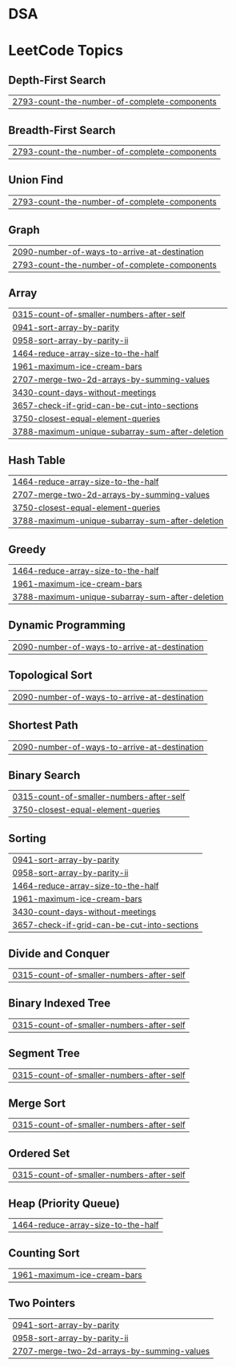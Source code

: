 # DSA
<!---LeetCode Topics Start-->
# LeetCode Topics
## Depth-First Search
|  |
| ------- |
| [2793-count-the-number-of-complete-components](https://github.com/Sumanth-Narasimhulu/DSA/tree/master/2793-count-the-number-of-complete-components) |
## Breadth-First Search
|  |
| ------- |
| [2793-count-the-number-of-complete-components](https://github.com/Sumanth-Narasimhulu/DSA/tree/master/2793-count-the-number-of-complete-components) |
## Union Find
|  |
| ------- |
| [2793-count-the-number-of-complete-components](https://github.com/Sumanth-Narasimhulu/DSA/tree/master/2793-count-the-number-of-complete-components) |
## Graph
|  |
| ------- |
| [2090-number-of-ways-to-arrive-at-destination](https://github.com/Sumanth-Narasimhulu/DSA/tree/master/2090-number-of-ways-to-arrive-at-destination) |
| [2793-count-the-number-of-complete-components](https://github.com/Sumanth-Narasimhulu/DSA/tree/master/2793-count-the-number-of-complete-components) |
## Array
|  |
| ------- |
| [0315-count-of-smaller-numbers-after-self](https://github.com/Sumanth-Narasimhulu/DSA/tree/master/0315-count-of-smaller-numbers-after-self) |
| [0941-sort-array-by-parity](https://github.com/Sumanth-Narasimhulu/DSA/tree/master/0941-sort-array-by-parity) |
| [0958-sort-array-by-parity-ii](https://github.com/Sumanth-Narasimhulu/DSA/tree/master/0958-sort-array-by-parity-ii) |
| [1464-reduce-array-size-to-the-half](https://github.com/Sumanth-Narasimhulu/DSA/tree/master/1464-reduce-array-size-to-the-half) |
| [1961-maximum-ice-cream-bars](https://github.com/Sumanth-Narasimhulu/DSA/tree/master/1961-maximum-ice-cream-bars) |
| [2707-merge-two-2d-arrays-by-summing-values](https://github.com/Sumanth-Narasimhulu/DSA/tree/master/2707-merge-two-2d-arrays-by-summing-values) |
| [3430-count-days-without-meetings](https://github.com/Sumanth-Narasimhulu/DSA/tree/master/3430-count-days-without-meetings) |
| [3657-check-if-grid-can-be-cut-into-sections](https://github.com/Sumanth-Narasimhulu/DSA/tree/master/3657-check-if-grid-can-be-cut-into-sections) |
| [3750-closest-equal-element-queries](https://github.com/Sumanth-Narasimhulu/DSA/tree/master/3750-closest-equal-element-queries) |
| [3788-maximum-unique-subarray-sum-after-deletion](https://github.com/Sumanth-Narasimhulu/DSA/tree/master/3788-maximum-unique-subarray-sum-after-deletion) |
## Hash Table
|  |
| ------- |
| [1464-reduce-array-size-to-the-half](https://github.com/Sumanth-Narasimhulu/DSA/tree/master/1464-reduce-array-size-to-the-half) |
| [2707-merge-two-2d-arrays-by-summing-values](https://github.com/Sumanth-Narasimhulu/DSA/tree/master/2707-merge-two-2d-arrays-by-summing-values) |
| [3750-closest-equal-element-queries](https://github.com/Sumanth-Narasimhulu/DSA/tree/master/3750-closest-equal-element-queries) |
| [3788-maximum-unique-subarray-sum-after-deletion](https://github.com/Sumanth-Narasimhulu/DSA/tree/master/3788-maximum-unique-subarray-sum-after-deletion) |
## Greedy
|  |
| ------- |
| [1464-reduce-array-size-to-the-half](https://github.com/Sumanth-Narasimhulu/DSA/tree/master/1464-reduce-array-size-to-the-half) |
| [1961-maximum-ice-cream-bars](https://github.com/Sumanth-Narasimhulu/DSA/tree/master/1961-maximum-ice-cream-bars) |
| [3788-maximum-unique-subarray-sum-after-deletion](https://github.com/Sumanth-Narasimhulu/DSA/tree/master/3788-maximum-unique-subarray-sum-after-deletion) |
## Dynamic Programming
|  |
| ------- |
| [2090-number-of-ways-to-arrive-at-destination](https://github.com/Sumanth-Narasimhulu/DSA/tree/master/2090-number-of-ways-to-arrive-at-destination) |
## Topological Sort
|  |
| ------- |
| [2090-number-of-ways-to-arrive-at-destination](https://github.com/Sumanth-Narasimhulu/DSA/tree/master/2090-number-of-ways-to-arrive-at-destination) |
## Shortest Path
|  |
| ------- |
| [2090-number-of-ways-to-arrive-at-destination](https://github.com/Sumanth-Narasimhulu/DSA/tree/master/2090-number-of-ways-to-arrive-at-destination) |
## Binary Search
|  |
| ------- |
| [0315-count-of-smaller-numbers-after-self](https://github.com/Sumanth-Narasimhulu/DSA/tree/master/0315-count-of-smaller-numbers-after-self) |
| [3750-closest-equal-element-queries](https://github.com/Sumanth-Narasimhulu/DSA/tree/master/3750-closest-equal-element-queries) |
## Sorting
|  |
| ------- |
| [0941-sort-array-by-parity](https://github.com/Sumanth-Narasimhulu/DSA/tree/master/0941-sort-array-by-parity) |
| [0958-sort-array-by-parity-ii](https://github.com/Sumanth-Narasimhulu/DSA/tree/master/0958-sort-array-by-parity-ii) |
| [1464-reduce-array-size-to-the-half](https://github.com/Sumanth-Narasimhulu/DSA/tree/master/1464-reduce-array-size-to-the-half) |
| [1961-maximum-ice-cream-bars](https://github.com/Sumanth-Narasimhulu/DSA/tree/master/1961-maximum-ice-cream-bars) |
| [3430-count-days-without-meetings](https://github.com/Sumanth-Narasimhulu/DSA/tree/master/3430-count-days-without-meetings) |
| [3657-check-if-grid-can-be-cut-into-sections](https://github.com/Sumanth-Narasimhulu/DSA/tree/master/3657-check-if-grid-can-be-cut-into-sections) |
## Divide and Conquer
|  |
| ------- |
| [0315-count-of-smaller-numbers-after-self](https://github.com/Sumanth-Narasimhulu/DSA/tree/master/0315-count-of-smaller-numbers-after-self) |
## Binary Indexed Tree
|  |
| ------- |
| [0315-count-of-smaller-numbers-after-self](https://github.com/Sumanth-Narasimhulu/DSA/tree/master/0315-count-of-smaller-numbers-after-self) |
## Segment Tree
|  |
| ------- |
| [0315-count-of-smaller-numbers-after-self](https://github.com/Sumanth-Narasimhulu/DSA/tree/master/0315-count-of-smaller-numbers-after-self) |
## Merge Sort
|  |
| ------- |
| [0315-count-of-smaller-numbers-after-self](https://github.com/Sumanth-Narasimhulu/DSA/tree/master/0315-count-of-smaller-numbers-after-self) |
## Ordered Set
|  |
| ------- |
| [0315-count-of-smaller-numbers-after-self](https://github.com/Sumanth-Narasimhulu/DSA/tree/master/0315-count-of-smaller-numbers-after-self) |
## Heap (Priority Queue)
|  |
| ------- |
| [1464-reduce-array-size-to-the-half](https://github.com/Sumanth-Narasimhulu/DSA/tree/master/1464-reduce-array-size-to-the-half) |
## Counting Sort
|  |
| ------- |
| [1961-maximum-ice-cream-bars](https://github.com/Sumanth-Narasimhulu/DSA/tree/master/1961-maximum-ice-cream-bars) |
## Two Pointers
|  |
| ------- |
| [0941-sort-array-by-parity](https://github.com/Sumanth-Narasimhulu/DSA/tree/master/0941-sort-array-by-parity) |
| [0958-sort-array-by-parity-ii](https://github.com/Sumanth-Narasimhulu/DSA/tree/master/0958-sort-array-by-parity-ii) |
| [2707-merge-two-2d-arrays-by-summing-values](https://github.com/Sumanth-Narasimhulu/DSA/tree/master/2707-merge-two-2d-arrays-by-summing-values) |
<!---LeetCode Topics End-->